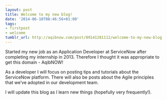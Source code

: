 ```yaml
---
layout: post
title: Welcome to my new blog!
date: '2014-06-18T08:46:56+01:00'
tags:
- firstpost
- welcome
tumblr_url: http://aqibnow.com/post/89141281112/welcome-to-my-new-blog
---
```



Started my new job as an Application Developer at ServiceNow after completing my internship in 2013. Therefore I thought it was appropriate to get this domain - AqibNOW!

<!--break-->

As a developer I will focus on posting tips and tutorials about the ServiceNow platform. There will also be posts about the Agile principles that we’ve adopted in our development team.

I will update this blog as I learn new things (hopefully very frequently!).

